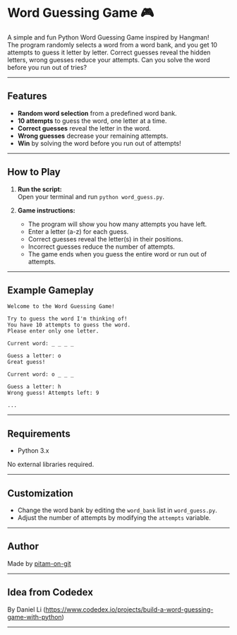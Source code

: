 # Word Guessing Game 🎮

A simple and fun Python Word Guessing Game inspired by Hangman!  
The program randomly selects a word from a word bank, and you get 10 attempts to guess it letter by letter. Correct guesses reveal the hidden letters, wrong guesses reduce your attempts. Can you solve the word before you run out of tries?

---

## Features

- **Random word selection** from a predefined word bank.
- **10 attempts** to guess the word, one letter at a time.
- **Correct guesses** reveal the letter in the word.
- **Wrong guesses** decrease your remaining attempts.
- **Win** by solving the word before you run out of attempts!

---

## How to Play

1. **Run the script:**  
   Open your terminal and run `python word_guess.py`.

2. **Game instructions:**  
   - The program will show you how many attempts you have left.
   - Enter a letter (a-z) for each guess.
   - Correct guesses reveal the letter(s) in their positions.
   - Incorrect guesses reduce the number of attempts.
   - The game ends when you guess the entire word or run out of attempts.

---

## Example Gameplay

```
Welcome to the Word Guessing Game!

Try to guess the word I'm thinking of!
You have 10 attempts to guess the word.
Please enter only one letter.

Current word: _ _ _ _

Guess a letter: o
Great guess!

Current word: o _ _ _

Guess a letter: h
Wrong guess! Attempts left: 9

...
```

---

## Requirements

- Python 3.x

No external libraries required.

---

## Customization

- Change the word bank by editing the `word_bank` list in `word_guess.py`.
- Adjust the number of attempts by modifying the `attempts` variable.

---

## Author

Made by [pitam-on-git](https://github.com/pitam-on-git)

---

## Idea from Codedex 

By Daniel Li (https://www.codedex.io/projects/build-a-word-guessing-game-with-python)

---
